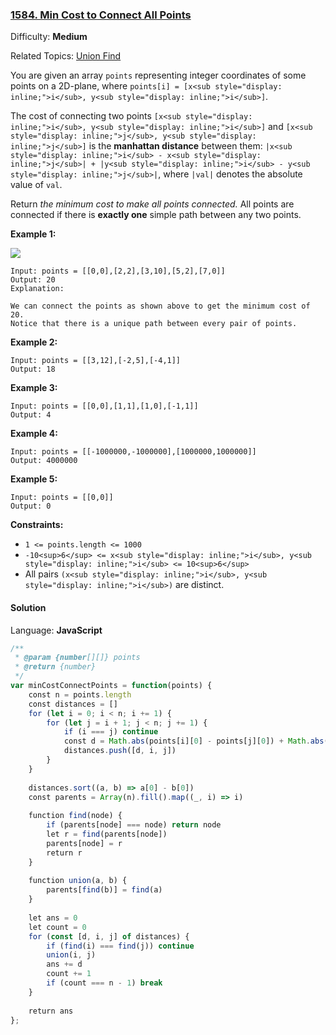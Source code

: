 ### [1584\. Min Cost to Connect All Points](https://leetcode.com/problems/min-cost-to-connect-all-points/)

Difficulty: **Medium**  

Related Topics: [Union Find](https://leetcode.com/tag/union-find/)


You are given an array `points` representing integer coordinates of some points on a 2D-plane, where `points[i] = [x<sub style="display: inline;">i</sub>, y<sub style="display: inline;">i</sub>]`.

The cost of connecting two points `[x<sub style="display: inline;">i</sub>, y<sub style="display: inline;">i</sub>]` and `[x<sub style="display: inline;">j</sub>, y<sub style="display: inline;">j</sub>]` is the **manhattan distance** between them: `|x<sub style="display: inline;">i</sub> - x<sub style="display: inline;">j</sub>| + |y<sub style="display: inline;">i</sub> - y<sub style="display: inline;">j</sub>|`, where `|val|` denotes the absolute value of `val`.

Return _the minimum cost to make all points connected._ All points are connected if there is **exactly one** simple path between any two points.

**Example 1:**

![](https://assets.leetcode.com/uploads/2020/08/26/d.png)

```
Input: points = [[0,0],[2,2],[3,10],[5,2],[7,0]]
Output: 20
Explanation:

We can connect the points as shown above to get the minimum cost of 20.
Notice that there is a unique path between every pair of points.
```

**Example 2:**

```
Input: points = [[3,12],[-2,5],[-4,1]]
Output: 18
```

**Example 3:**

```
Input: points = [[0,0],[1,1],[1,0],[-1,1]]
Output: 4
```

**Example 4:**

```
Input: points = [[-1000000,-1000000],[1000000,1000000]]
Output: 4000000
```

**Example 5:**

```
Input: points = [[0,0]]
Output: 0
```

**Constraints:**

*   `1 <= points.length <= 1000`
*   `-10<sup>6</sup> <= x<sub style="display: inline;">i</sub>, y<sub style="display: inline;">i</sub> <= 10<sup>6</sup>`
*   All pairs `(x<sub style="display: inline;">i</sub>, y<sub style="display: inline;">i</sub>)` are distinct.


#### Solution

Language: **JavaScript**

```javascript
/**
 * @param {number[][]} points
 * @return {number}
 */
var minCostConnectPoints = function(points) {
    const n = points.length
    const distances = []
    for (let i = 0; i < n; i += 1) {
        for (let j = i + 1; j < n; j += 1) {
            if (i === j) continue            
            const d = Math.abs(points[i][0] - points[j][0]) + Math.abs(points[i][1] - points[j][1])
            distances.push([d, i, j])
        }
    }
    
    distances.sort((a, b) => a[0] - b[0])
    const parents = Array(n).fill().map((_, i) => i)
    
    function find(node) {
        if (parents[node] === node) return node
        let r = find(parents[node])
        parents[node] = r
        return r
    }
    
    function union(a, b) {
        parents[find(b)] = find(a)
    }
    
    let ans = 0
    let count = 0
    for (const [d, i, j] of distances) {
        if (find(i) === find(j)) continue
        union(i, j)
        ans += d
        count += 1
        if (count === n - 1) break
    }
    
    return ans
};
```